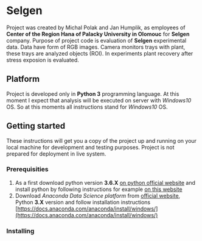 # Selgen
Project was created by Michal Polak and Jan Humplik, as employees of **Center of the Region Hana of Palacky University in Olomouc** for **Selgen** company. Purpose of project code is evaluation of **Selgen** experimental data. Data have form of RGB images. Camera monitors trays with plant, these trays are analyzed objects (ROI). In experiments plant recovery after stress exposion is evaluated.
## Platform
Project is developed only in **Python 3** programming language. At this moment I expect that analysis will be executed on server with *Windows10* OS. So at this moments all instructions stand for *Windows10* OS.
## Getting started
These instructions will get you a copy of the project up and running on your local machine for development and testing purposes. Project is not prepared for deployment in live system.
### Prerequisities
1. As a first download python version **3.6.X** [on python official website](https://www.python.org/downloads/) and install python by following instructions for example [on this website](https://realpython.com/installing-python/#windows)
2. Download *Anaconda Data Science platform* from [official website](https://www.anaconda.com/distribution/#windows), Python **3.X** version and follow installation instructions [https://docs.anaconda.com/anaconda/install/windows/](https://docs.anaconda.com/anaconda/install/windows/)
### Installing
